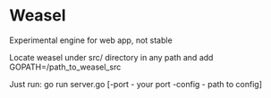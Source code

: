 # Weasel

Experimental engine for web app, not stable

Locate weasel under src/ directory in any path and add GOPATH=/path_to_weasel_src

Just run:
go run server.go [-port - your port -config - path to config]